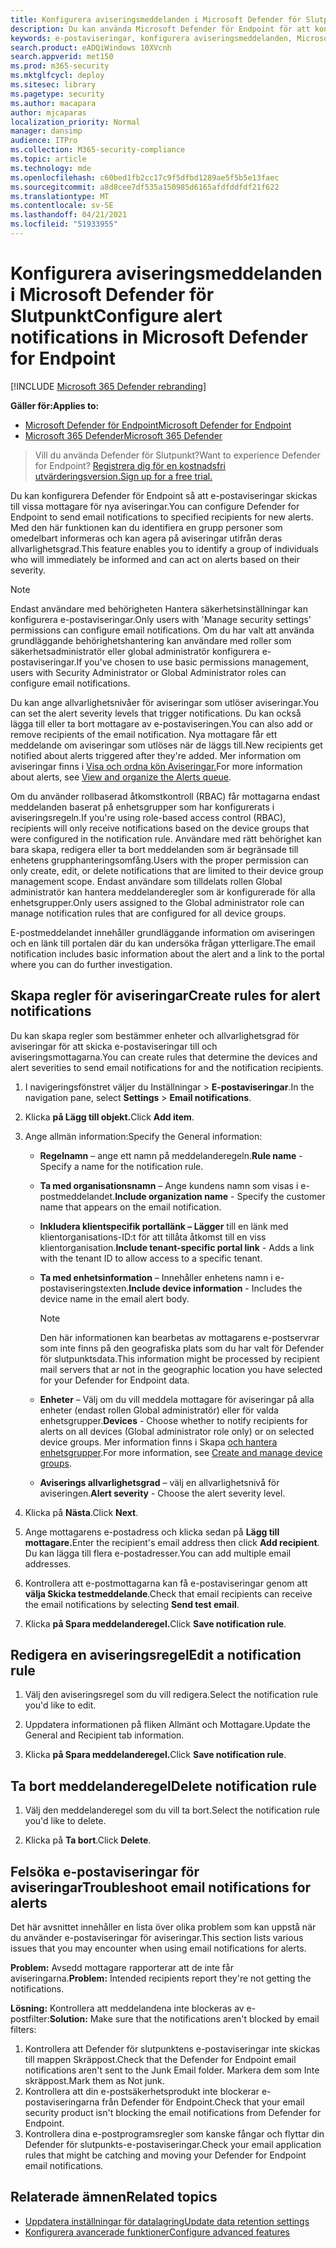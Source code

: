 ```yaml
---
title: Konfigurera aviseringsmeddelanden i Microsoft Defender för Slutpunkt
description: Du kan använda Microsoft Defender för Endpoint för att konfigurera inställningar för e-postaviseringar för säkerhetsvarningar, baserat på allvarlighetsgrad och andra villkor.
keywords: e-postaviseringar, konfigurera aviseringsmeddelanden, Microsoft Defender för slutpunkt, Microsoft Defender för slutpunktsaviseringar, windows 10 Enterprise, windows 10 education
search.product: eADQiWindows 10XVcnh
search.appverid: met150
ms.prod: m365-security
ms.mktglfcycl: deploy
ms.sitesec: library
ms.pagetype: security
ms.author: macapara
author: mjcaparas
localization_priority: Normal
manager: dansimp
audience: ITPro
ms.collection: M365-security-compliance
ms.topic: article
ms.technology: mde
ms.openlocfilehash: c60bed1fb2cc17c9f5dfbd1289ae5f5b5e13faec
ms.sourcegitcommit: a8d8cee7df535a150985d6165afdfddfdf21f622
ms.translationtype: MT
ms.contentlocale: sv-SE
ms.lasthandoff: 04/21/2021
ms.locfileid: "51933955"
---
```

# <a name="configure-alert-notifications-in-microsoft-defender-for-endpoint"></a><span data-ttu-id="fccd5-104">Konfigurera aviseringsmeddelanden i Microsoft Defender för Slutpunkt</span><span class="sxs-lookup"><span data-stu-id="fccd5-104">Configure alert notifications in Microsoft Defender for Endpoint</span></span>

[!INCLUDE [Microsoft 365 Defender rebranding](../../includes/microsoft-defender.md)]

<span data-ttu-id="fccd5-105">**Gäller för:**</span><span class="sxs-lookup"><span data-stu-id="fccd5-105">**Applies to:**</span></span>
- [<span data-ttu-id="fccd5-106">Microsoft Defender för Endpoint</span><span class="sxs-lookup"><span data-stu-id="fccd5-106">Microsoft Defender for Endpoint</span></span>](https://go.microsoft.com/fwlink/p/?linkid=2154037)
- [<span data-ttu-id="fccd5-107">Microsoft 365 Defender</span><span class="sxs-lookup"><span data-stu-id="fccd5-107">Microsoft 365 Defender</span></span>](https://go.microsoft.com/fwlink/?linkid=2118804)

><span data-ttu-id="fccd5-108">Vill du använda Defender för Slutpunkt?</span><span class="sxs-lookup"><span data-stu-id="fccd5-108">Want to experience Defender for Endpoint?</span></span> [<span data-ttu-id="fccd5-109">Registrera dig för en kostnadsfri utvärderingsversion.</span><span class="sxs-lookup"><span data-stu-id="fccd5-109">Sign up for a free trial.</span></span>](https://www.microsoft.com/microsoft-365/windows/microsoft-defender-atp?ocid=docs-wdatp-emailconfig-abovefoldlink)

<span data-ttu-id="fccd5-110">Du kan konfigurera Defender för Endpoint så att e-postaviseringar skickas till vissa mottagare för nya aviseringar.</span><span class="sxs-lookup"><span data-stu-id="fccd5-110">You can configure Defender for Endpoint to send email notifications to specified recipients for new alerts.</span></span> <span data-ttu-id="fccd5-111">Med den här funktionen kan du identifiera en grupp personer som omedelbart informeras och kan agera på aviseringar utifrån deras allvarlighetsgrad.</span><span class="sxs-lookup"><span data-stu-id="fccd5-111">This feature enables you to identify a group of individuals who will immediately be informed and can act on alerts based on their severity.</span></span>

> [!NOTE]
> <span data-ttu-id="fccd5-112">Endast användare med behörigheten Hantera säkerhetsinställningar kan konfigurera e-postaviseringar.</span><span class="sxs-lookup"><span data-stu-id="fccd5-112">Only users with 'Manage security settings' permissions can configure email notifications.</span></span> <span data-ttu-id="fccd5-113">Om du har valt att använda grundläggande behörighetshantering kan användare med roller som säkerhetsadministratör eller global administratör konfigurera e-postaviseringar.</span><span class="sxs-lookup"><span data-stu-id="fccd5-113">If you've chosen to use basic permissions management, users with Security Administrator or Global Administrator roles can configure email notifications.</span></span>

<span data-ttu-id="fccd5-114">Du kan ange allvarlighetsnivåer för aviseringar som utlöser aviseringar.</span><span class="sxs-lookup"><span data-stu-id="fccd5-114">You can set the alert severity levels that trigger notifications.</span></span> <span data-ttu-id="fccd5-115">Du kan också lägga till eller ta bort mottagare av e-postaviseringen.</span><span class="sxs-lookup"><span data-stu-id="fccd5-115">You can also add or remove recipients of the email notification.</span></span> <span data-ttu-id="fccd5-116">Nya mottagare får ett meddelande om aviseringar som utlöses när de läggs till.</span><span class="sxs-lookup"><span data-stu-id="fccd5-116">New recipients get notified about alerts triggered after they're added.</span></span> <span data-ttu-id="fccd5-117">Mer information om aviseringar finns i [Visa och ordna kön Aviseringar.](alerts-queue.md)</span><span class="sxs-lookup"><span data-stu-id="fccd5-117">For more information about alerts, see [View and organize the Alerts queue](alerts-queue.md).</span></span>

<span data-ttu-id="fccd5-118">Om du använder rollbaserad åtkomstkontroll (RBAC) får mottagarna endast meddelanden baserat på enhetsgrupper som har konfigurerats i aviseringsregeln.</span><span class="sxs-lookup"><span data-stu-id="fccd5-118">If you're using role-based access control (RBAC), recipients will only receive notifications based on the device groups that were configured in the notification rule.</span></span>
<span data-ttu-id="fccd5-119">Användare med rätt behörighet kan bara skapa, redigera eller ta bort meddelanden som är begränsade till enhetens grupphanteringsomfång.</span><span class="sxs-lookup"><span data-stu-id="fccd5-119">Users with the proper permission can only create, edit, or delete notifications that are limited to their device group management scope.</span></span>
<span data-ttu-id="fccd5-120">Endast användare som tilldelats rollen Global administratör kan hantera meddelanderegler som är konfigurerade för alla enhetsgrupper.</span><span class="sxs-lookup"><span data-stu-id="fccd5-120">Only users assigned to the Global administrator role can manage notification rules that are configured for all device groups.</span></span>

<span data-ttu-id="fccd5-121">E-postmeddelandet innehåller grundläggande information om aviseringen och en länk till portalen där du kan undersöka frågan ytterligare.</span><span class="sxs-lookup"><span data-stu-id="fccd5-121">The email notification includes basic information about the alert and a link to the portal where you can do further investigation.</span></span>


## <a name="create-rules-for-alert-notifications"></a><span data-ttu-id="fccd5-122">Skapa regler för aviseringar</span><span class="sxs-lookup"><span data-stu-id="fccd5-122">Create rules for alert notifications</span></span>
<span data-ttu-id="fccd5-123">Du kan skapa regler som bestämmer enheter och allvarlighetsgrad för aviseringar för att skicka e-postaviseringar till och aviseringsmottagarna.</span><span class="sxs-lookup"><span data-stu-id="fccd5-123">You can create rules that determine the devices and alert severities to send email notifications for and the notification recipients.</span></span>


1. <span data-ttu-id="fccd5-124">I navigeringsfönstret väljer du Inställningar  >  **E-postaviseringar**.</span><span class="sxs-lookup"><span data-stu-id="fccd5-124">In the navigation pane, select **Settings** > **Email notifications**.</span></span>

2. <span data-ttu-id="fccd5-125">Klicka **på Lägg till objekt.**</span><span class="sxs-lookup"><span data-stu-id="fccd5-125">Click **Add item**.</span></span>

3. <span data-ttu-id="fccd5-126">Ange allmän information:</span><span class="sxs-lookup"><span data-stu-id="fccd5-126">Specify the General information:</span></span>
    - <span data-ttu-id="fccd5-127">**Regelnamn** – ange ett namn på meddelanderegeln.</span><span class="sxs-lookup"><span data-stu-id="fccd5-127">**Rule name** - Specify a name for the notification rule.</span></span>
    - <span data-ttu-id="fccd5-128">**Ta med organisationsnamn** – Ange kundens namn som visas i e-postmeddelandet.</span><span class="sxs-lookup"><span data-stu-id="fccd5-128">**Include organization name** - Specify the customer name that appears on the email notification.</span></span>
    - <span data-ttu-id="fccd5-129">**Inkludera klientspecifik portallänk – Lägger** till en länk med klientorganisations-ID:t för att tillåta åtkomst till en viss klientorganisation.</span><span class="sxs-lookup"><span data-stu-id="fccd5-129">**Include tenant-specific portal link** - Adds a link with the tenant ID to allow access to a specific tenant.</span></span>
    - <span data-ttu-id="fccd5-130">**Ta med enhetsinformation** – Innehåller enhetens namn i e-postaviseringstexten.</span><span class="sxs-lookup"><span data-stu-id="fccd5-130">**Include device information** - Includes the device name in the email alert body.</span></span>
    
        >[!NOTE]
        > <span data-ttu-id="fccd5-131">Den här informationen kan bearbetas av mottagarens e-postservrar som inte finns på den geografiska plats som du har valt för Defender för slutpunktsdata.</span><span class="sxs-lookup"><span data-stu-id="fccd5-131">This information might be processed by recipient mail servers that ar not in the geographic location you have selected for your Defender for Endpoint data.</span></span>

    - <span data-ttu-id="fccd5-132">**Enheter** – Välj om du vill meddela mottagare för aviseringar på alla enheter (endast rollen Global administratör) eller för valda enhetsgrupper.</span><span class="sxs-lookup"><span data-stu-id="fccd5-132">**Devices** - Choose whether to notify recipients for alerts on all devices (Global administrator role only) or on selected device groups.</span></span> <span data-ttu-id="fccd5-133">Mer information finns i Skapa [och hantera enhetsgrupper](machine-groups.md).</span><span class="sxs-lookup"><span data-stu-id="fccd5-133">For more information, see [Create and manage device groups](machine-groups.md).</span></span>
    - <span data-ttu-id="fccd5-134">**Aviserings allvarlighetsgrad** – välj en allvarlighetsnivå för aviseringen.</span><span class="sxs-lookup"><span data-stu-id="fccd5-134">**Alert severity** - Choose the alert severity level.</span></span>

4. <span data-ttu-id="fccd5-135">Klicka på **Nästa**.</span><span class="sxs-lookup"><span data-stu-id="fccd5-135">Click **Next**.</span></span>
    
5. <span data-ttu-id="fccd5-136">Ange mottagarens e-postadress och klicka sedan på **Lägg till mottagare.**</span><span class="sxs-lookup"><span data-stu-id="fccd5-136">Enter the recipient's email address then click **Add recipient**.</span></span> <span data-ttu-id="fccd5-137">Du kan lägga till flera e-postadresser.</span><span class="sxs-lookup"><span data-stu-id="fccd5-137">You can add multiple email addresses.</span></span>

6. <span data-ttu-id="fccd5-138">Kontrollera att e-postmottagarna kan få e-postaviseringar genom att **välja Skicka testmeddelande**.</span><span class="sxs-lookup"><span data-stu-id="fccd5-138">Check that email recipients can receive the email notifications by selecting **Send test email**.</span></span>

7. <span data-ttu-id="fccd5-139">Klicka **på Spara meddelanderegel.**</span><span class="sxs-lookup"><span data-stu-id="fccd5-139">Click **Save notification rule**.</span></span>

## <a name="edit-a-notification-rule"></a><span data-ttu-id="fccd5-140">Redigera en aviseringsregel</span><span class="sxs-lookup"><span data-stu-id="fccd5-140">Edit a notification rule</span></span>
1. <span data-ttu-id="fccd5-141">Välj den aviseringsregel som du vill redigera.</span><span class="sxs-lookup"><span data-stu-id="fccd5-141">Select the notification rule you'd like to edit.</span></span>

2. <span data-ttu-id="fccd5-142">Uppdatera informationen på fliken Allmänt och Mottagare.</span><span class="sxs-lookup"><span data-stu-id="fccd5-142">Update the General and Recipient tab information.</span></span>

3. <span data-ttu-id="fccd5-143">Klicka **på Spara meddelanderegel.**</span><span class="sxs-lookup"><span data-stu-id="fccd5-143">Click **Save notification rule**.</span></span>


## <a name="delete-notification-rule"></a><span data-ttu-id="fccd5-144">Ta bort meddelanderegel</span><span class="sxs-lookup"><span data-stu-id="fccd5-144">Delete notification rule</span></span>

1. <span data-ttu-id="fccd5-145">Välj den meddelanderegel som du vill ta bort.</span><span class="sxs-lookup"><span data-stu-id="fccd5-145">Select the notification rule you'd like to delete.</span></span>

2. <span data-ttu-id="fccd5-146">Klicka på **Ta bort**.</span><span class="sxs-lookup"><span data-stu-id="fccd5-146">Click **Delete**.</span></span>


## <a name="troubleshoot-email-notifications-for-alerts"></a><span data-ttu-id="fccd5-147">Felsöka e-postaviseringar för aviseringar</span><span class="sxs-lookup"><span data-stu-id="fccd5-147">Troubleshoot email notifications for alerts</span></span>
<span data-ttu-id="fccd5-148">Det här avsnittet innehåller en lista över olika problem som kan uppstå när du använder e-postaviseringar för aviseringar.</span><span class="sxs-lookup"><span data-stu-id="fccd5-148">This section lists various issues that you may encounter when using email notifications for alerts.</span></span>

<span data-ttu-id="fccd5-149">**Problem:** Avsedd mottagare rapporterar att de inte får aviseringarna.</span><span class="sxs-lookup"><span data-stu-id="fccd5-149">**Problem:** Intended recipients report they're not getting the notifications.</span></span>

<span data-ttu-id="fccd5-150">**Lösning:** Kontrollera att meddelandena inte blockeras av e-postfilter:</span><span class="sxs-lookup"><span data-stu-id="fccd5-150">**Solution:** Make sure that the notifications aren't blocked by email filters:</span></span>

1. <span data-ttu-id="fccd5-151">Kontrollera att Defender för slutpunktens e-postaviseringar inte skickas till mappen Skräppost.</span><span class="sxs-lookup"><span data-stu-id="fccd5-151">Check that the Defender for Endpoint email notifications aren't sent to the Junk Email folder.</span></span> <span data-ttu-id="fccd5-152">Markera dem som Inte skräppost.</span><span class="sxs-lookup"><span data-stu-id="fccd5-152">Mark them as Not junk.</span></span>
2. <span data-ttu-id="fccd5-153">Kontrollera att din e-postsäkerhetsprodukt inte blockerar e-postaviseringarna från Defender för Endpoint.</span><span class="sxs-lookup"><span data-stu-id="fccd5-153">Check that your email security product isn't blocking the email notifications from Defender for Endpoint.</span></span>
3. <span data-ttu-id="fccd5-154">Kontrollera dina e-postprogramsregler som kanske fångar och flyttar din Defender för slutpunkts-e-postaviseringar.</span><span class="sxs-lookup"><span data-stu-id="fccd5-154">Check your email application rules that might be catching and moving your Defender for Endpoint email notifications.</span></span>

## <a name="related-topics"></a><span data-ttu-id="fccd5-155">Relaterade ämnen</span><span class="sxs-lookup"><span data-stu-id="fccd5-155">Related topics</span></span>
- [<span data-ttu-id="fccd5-156">Uppdatera inställningar för datalagring</span><span class="sxs-lookup"><span data-stu-id="fccd5-156">Update data retention settings</span></span>](data-retention-settings.md)
- [<span data-ttu-id="fccd5-157">Konfigurera avancerade funktioner</span><span class="sxs-lookup"><span data-stu-id="fccd5-157">Configure advanced features</span></span>](advanced-features.md)
